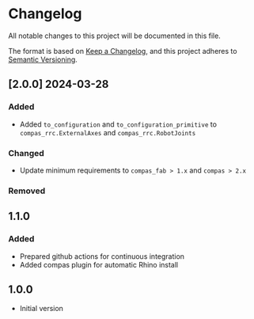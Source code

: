 # Changelog

All notable changes to this project will be documented in this file.

The format is based on [Keep a Changelog](https://keepachangelog.com/en/1.0.0/),
and this project adheres to [Semantic Versioning](https://semver.org/spec/v2.0.0.html).

## [2.0.0] 2024-03-28

### Added

* Added `to_configuration` and `to_configuration_primitive` to `compas_rrc.ExternalAxes` and `compas_rrc.RobotJoints`

### Changed

* Update minimum requirements to `compas_fab > 1.x` and `compas > 2.x`

### Removed

## 1.1.0

### Added

* Prepared github actions for continuous integration
* Added compas plugin for automatic Rhino install

## 1.0.0

* Initial version
